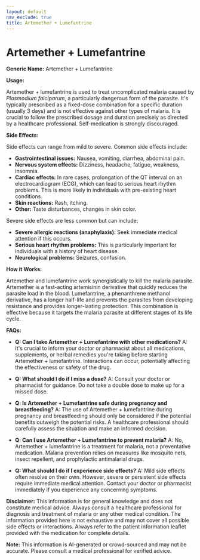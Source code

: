 ```yaml
---
layout: default
nav_exclude: true
title: Artemether + Lumefantrine
---
```


# Artemether + Lumefantrine

**Generic Name:** Artemether + Lumefantrine

**Usage:**

Artemether + lumefantrine is used to treat uncomplicated malaria caused by *Plasmodium falciparum*, a particularly dangerous form of the parasite.  It's typically prescribed as a fixed-dose combination for a specific duration (usually 3 days) and is not effective against other types of malaria.  It is crucial to follow the prescribed dosage and duration precisely as directed by a healthcare professional.  Self-medication is strongly discouraged.


**Side Effects:**

Side effects can range from mild to severe. Common side effects include:

* **Gastrointestinal issues:** Nausea, vomiting, diarrhea, abdominal pain.
* **Nervous system effects:** Dizziness, headache, fatigue, weakness, insomnia.
* **Cardiac effects:**  In rare cases, prolongation of the QT interval on an electrocardiogram (ECG), which can lead to serious heart rhythm problems.  This is more likely in individuals with pre-existing heart conditions.
* **Skin reactions:**  Rash, itching.
* **Other:**  Taste disturbances, changes in skin color.

Severe side effects are less common but can include:

* **Severe allergic reactions (anaphylaxis):**  Seek immediate medical attention if this occurs.
* **Serious heart rhythm problems:**  This is particularly important for individuals with a history of heart disease.
* **Neurological problems:** Seizures, confusion.


**How it Works:**

Artemether and lumefantrine work synergistically to kill the malaria parasite.  Artemether is a fast-acting artemisinin derivative that quickly reduces the parasite load in the blood.  Lumefantrine, a phenanthrene methanol derivative, has a longer half-life and prevents the parasites from developing resistance and provides longer-lasting protection. This combination is effective because it targets the malaria parasite at different stages of its life cycle.


**FAQs:**

* **Q: Can I take Artemether + Lumefantrine with other medications?** A:  It's crucial to inform your doctor or pharmacist about all medications, supplements, or herbal remedies you're taking before starting Artemether + lumefantrine.  Interactions can occur, potentially affecting the effectiveness or safety of the drug.

* **Q:  What should I do if I miss a dose?** A:  Consult your doctor or pharmacist for guidance.  Do not take a double dose to make up for a missed dose.

* **Q:  Is Artemether + Lumefantrine safe during pregnancy and breastfeeding?** A: The use of Artemether + lumefantrine during pregnancy and breastfeeding should only be considered if the potential benefits outweigh the potential risks. A healthcare professional should carefully assess the situation and make an informed decision.

* **Q:  Can I use Artemether + Lumefantrine to prevent malaria?** A: No, Artemether + lumefantrine is a treatment for malaria, not a preventative medication.  Malaria prevention relies on measures like mosquito nets, insect repellent, and prophylactic antimalarial drugs.

* **Q:  What should I do if I experience side effects?** A: Mild side effects often resolve on their own. However, severe or persistent side effects require immediate medical attention.  Contact your doctor or pharmacist immediately if you experience any concerning symptoms.

**Disclaimer:** This information is for general knowledge and does not constitute medical advice.  Always consult a healthcare professional for diagnosis and treatment of malaria or any other medical condition.  The information provided here is not exhaustive and may not cover all possible side effects or interactions.  Always refer to the patient information leaflet provided with the medication for complete details.


**Note:** This information is AI-generated or crowd-sourced and may not be accurate. Please consult a medical professional for verified advice.